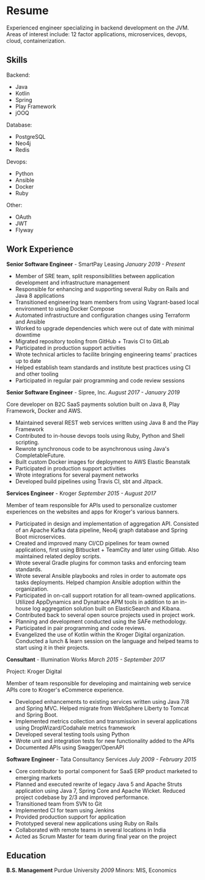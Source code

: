# Resume

Experienced engineer specializing in backend development on the JVM. Areas of interest include:
12 factor applications, microservices, devops, cloud, containerization.

## Skills
Backend:
* Java
* Kotlin
* Spring
* Play Framework
* jOOQ

Database:
* PostgreSQL
* Neo4j
* Redis

Devops:
* Python
* Ansible
* Docker
* Ruby

Other:
* OAuth
* JWT
* Flyway


## Work Experience

**Senior Software Engineer** - SmartPay Leasing
_January 2019 - Present_

* Member of SRE team, split responsibilities between application development and infrastructure management
* Responsible for enhancing and supporting several Ruby on Rails and Java 8 applications
* Transitioned engineering team members from using Vagrant-based local environment to using Docker Compose
* Automated infrastructure and configuration changes using Terraform and Ansible
* Worked to upgrade dependencies which were out of date with minimal downtime
* Migrated repository tooling from GitHub + Travis CI to GitLab
* Participated in production support activities
* Wrote technical articles to facilite bringing engineering teams' practices up to date
* Helped establish team standards and institute best practices using CI and other tooling
* Participated in regular pair programming and code review sessions

**Senior Software Engineer** - Sipree, Inc.
_August 2017 - January 2019_

Core developer on B2C SaaS payments solution built on Java 8, Play Framework, Docker and AWS.

* Maintained several REST web services written using Java 8 and the Play Framework
* Contributed to in-house devops tools using Ruby, Python and Shell scripting.
* Rewrote synchronous code to be asynchronous using Java's CompletableFuture.
* Built custom Docker images for deployment to AWS Elastic Beanstalk
* Participated in production support activities
* Wrote integrations for several payment networks
* Developed build pipelines using Travis CI, sbt and Jitpack.

**Services Engineer** - Kroger
_September 2015 - August 2017_

Member of team responsible for APIs used to personalize customer experiences on the websites and apps for Kroger's various banners.

* Participated in design and implementation of aggregation API. Consisted of an Apache Kafka data pipeline, Neo4j graph database and Spring Boot microservices.
* Created and improved many CI/CD pipelines for team owned applications, first using Bitbucket + TeamCity and later using Gitlab. Also maintained related deploy scripts.
* Wrote several Gradle plugins for common tasks and enforcing team standards.
* Wrote several Ansible playbooks and roles in order to automate ops tasks deployments. Helped champion Ansible adoption within the organization.
* Participated in on-call support rotation for all team-owned applications. Utilized AppDynamics and Dynatrace APM tools in addition to an in-house log aggregation solution built on ElasticSearch and Kibana.
* Contributed back to several open source projects used in project work.
* Planning and development conducted using the SAFe methodology.
* Participated in pair programming and code reviews.
* Evangelized the use of Kotlin within the Kroger Digital organization. Conducted a lunch & learn session on the language and helped teams to start using it in their projects.

**Consultant** - Illumination Works
_March 2015 - September 2017_

Project: Kroger Digital

Member of team responsible for developing and maintaining web service APIs core to Kroger's eCommerce experience.

* Developed enhancements to existing services written using Java 7/8 and Spring MVC. Helped migrate from WebSphere Liberty to Tomcat and Spring Boot.
* Implemented metrics collection and transmission in several applications using DropWizard/Codahale metrics framework
* Developed several testing tools using Python
* Wrote unit and integration tests for new functionality added to the APIs
* Documented APIs using Swagger/OpenAPI

**Software Engineer** - Tata Consultancy Services
_July 2009 - February 2015_

* Core contributor to portal component for SaaS ERP product marketed to emerging markets
* Planned and executed rewrite of legacy Java 5 and Apache Struts application using Java 7, Spring Core and Apache Wicket.
Reduced project codebase by 2/3 and improved performance.
* Transitioned team from SVN to Git
* Implemented CI for team using Jenkins
* Provided production support for application
* Prototyped several new applications using Ruby on Rails
* Collaborated with remote teams in several locations in India
* Acted as Scrum Master for team during final year on the project

## Education
**B.S. Management** Purdue University _2009_
Minors: MIS, Economics